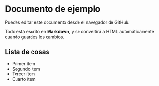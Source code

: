 # Documento de ejemplo

Puedes editar este documento desde el navegador de GitHub.

Todo está escrito en **Markdown**, y se convertirá a HTML automáticamente cuando guardes los cambios.

## Lista de cosas

- Primer ítem
- Segundo ítem
- Tercer ítem
- Cuarto ítem
